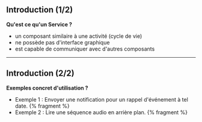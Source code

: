 ## Introduction (1/2)

**Qu'est ce qu'un Service ?**

* un composant similaire à une activité (cycle de vie)
* ne possède pas d'interface graphique
* est capable de communiquer avec d'autres composants

---

## Introduction (2/2)

**Exemples concret d'utilisation ?**

- Exemple 1 :
Envoyer une notification pour un rappel d'événement à tel date. {% fragment %}
- Exemple 2 : 
Lire une séquence audio en arrière plan. {% fragment %}